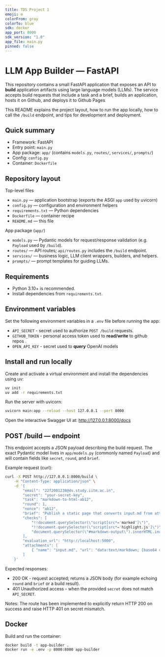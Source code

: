 ```yaml
---
title: TDS Project 1
emoji: ⚙️
colorFrom: gray
colorTo: blue
sdk: docker
app_port: 8000
sdk_version: "1.0"
app_file: main.py
pinned: false
---
```


# LLM App Builder — FastAPI

This repository contains a small FastAPI application that exposes an API to
**build** application artifacts using large language models (LLMs). The service
accepts build requests that include a task and a brief, builds an application,
hosts it on Github, and deploys it to Github Pages

This README explains the project layout, how to run the app locally, how to
call the `/build` endpoint, and tips for development and deployment.

## Quick summary

- Framework: FastAPI
- Entry point: `main.py`
- App package: `app/` (contains `models.py`, `routes/`, `services/`,
  `prompts/`)
- Config: `config.py`
- Container: `Dockerfile`

## Repository layout

Top-level files

- `main.py` — application bootstrap (exports the ASGI `app` used by uvicorn)
- `config.py` — configuration and environment helpers
- `requirements.txt` — Python dependencies
- `Dockerfile` — container recipe
- `README.md` — this file

App package (`app/`)

- `models.py` — Pydantic models for request/response validation (e.g. `Payload`
  used by `/build`).
- `routes/` — API routes; `api/routes.py` includes the `/build` endpoint.
- `services/` — business logic, LLM client wrappers, builders, and helpers.
- `prompts/` — prompt templates for guiding LLMs.

## Requirements

- Python 3.10+ is recommended.
- Install dependencies from `requirements.txt`.

## Environment variables

Set the following environment variables in a `.env` file before running the
app:

- `API_SECRET` - secret used to authorize `POST /build` requests.
- `GITHUB_TOKEN` - personal access token used to **read/write** to github repos
  .
- `OPEN_API_KEY` - secret used to **query** OpenAI models

## Install and run locally

Create and activate a virtual environment and install the dependencies using
uv:

```bash
uv init
uv add -r requirements.txt
```

Run the server with uvicorn:

```bash
uvicorn main:app --reload --host 127.0.0.1 --port 8000
```

Open the interactive Swagger UI at: http://127.0.0.1:8000/docs

## POST /build — endpoint

This endpoint accepts a JSON payload describing the build request. The exact
Pydantic model lives in `app/models.py` (commonly named `Payload`) and will
contain fields like `secret`, `round`, and `brief`.

Example request (curl):

```bash
curl -X POST http://127.0.0.1:8000/build \
	-H "Content-Type: application/json" \
	-d '{
		"email": "22f2001238@ds.study.iitm.ac.in",
		"secret": "your-secret-key",
		"task": "markdown-to-html-ab12",
		"round": 1,
		"nonce": "ab12",
		"brief": "Publish a static page that converts input.md from attachments to HTML with marked, renders it inside",
		"checks": [
			"!!document.querySelector(\"script[src*='marked']\")",
			"!!document.querySelector(\"script[src*='highlight.js']\")",
			"document.querySelector(\"#markdown-output\").innerHTML.includes(\"<h\")"
		],
		"evaluation_url": "http://localhost:5000",
		"attachments": [
			{ "name": "input.md", "url": "data:text/markdown; {base64 code}" }
		]
	}'
```

Expected responses:

- 200 OK - request accepted; returns a JSON body (for example echoing `round`
  and `brief` or a build result).
- 401 Unauthorized access - when the provided `secret` does not match
  `API_SECRET`.

Notes: The route has been implemented to explicitly return HTTP 200 on success
and raise HTTP 401 on secret mismatch.

## Docker

Build and run the container:

```bash
docker build -t app-builder .
docker run -e .env -p 8000:8000 app-builder
```
